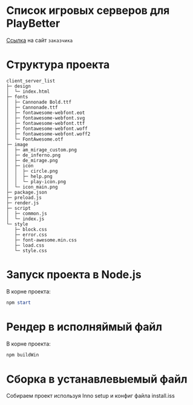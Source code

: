 # Список игровых серверов для PlayBetter
[Ссылка](https://playbetter.zone) на сайт `заказчика`

# Структура проекта
```
client_server_list
├─ design
│  └─ index.html
├─ fonts
│  ├─ Cannonade Bold.ttf
│  ├─ Cannonade.ttf
│  ├─ fontawesome-webfont.eot
│  ├─ fontawesome-webfont.svg
│  ├─ fontawesome-webfont.ttf
│  ├─ fontawesome-webfont.woff
│  ├─ fontawesome-webfont.woff2
│  └─ FontAwesome.otf
├─ image
│  ├─ am_mirage_custom.png
│  ├─ de_inferno.png
│  ├─ de_mirage.png
│  ├─ icon
│  │  ├─ circle.png
│  │  ├─ help.png
│  │  └─ play-icon.png
│  └─ icon_main.png
├─ package.json
├─ preload.js
├─ render.js
├─ script
│  ├─ common.js
│  └─ index.js
└─ style
   ├─ block.css
   ├─ error.css
   ├─ font-awesome.min.css
   ├─ load.css
   └─ style.css
```

# Запуск проекта в Node.js

В корне проекта:
``` powershell
npm start
```

# Рендер в исполняймый файл

В корне проекта:
``` powershell
npm buildWin
```

# Сборка в устанавлевыемый файл

Собираем проект используя Inno setup и конфиг файла install.iss
